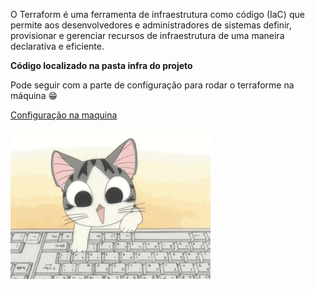O Terraform é uma ferramenta de infraestrutura como código (IaC) que permite aos desenvolvedores e administradores de sistemas definir, provisionar e gerenciar recursos de infraestrutura de uma maneira declarativa e eficiente. 

**Código localizado na pasta infra do projeto**

Pode seguir com a parte de configuração para rodar o terraforme na máquina 😁


[Configuração na maquina](./config.md)

![alt text](./assets/giphy.webp)
